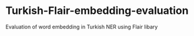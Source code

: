 # Turkish-Flair-embedding-evaluation
Evaluation of word embedding in Turkish NER using Flair libary 
